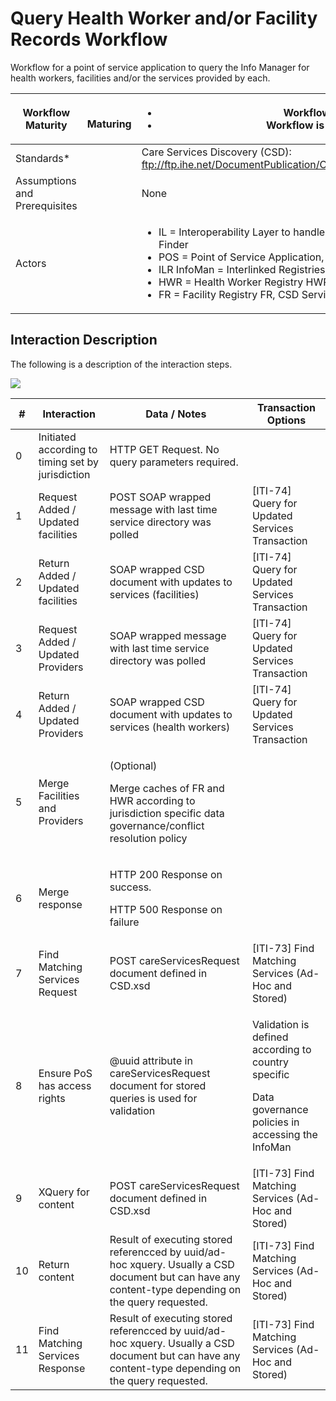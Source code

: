 # Query Health Worker and/or Facility Records Workflow

&#x20;Workflow for a point of service application to query the Info Manager for health workers, facilities and/or the services provided by each.

| **Workflow Maturity**         | <p><img src="https://lh5.googleusercontent.com/JtMiFMfprHsm6bp5bPjwqbjk7lTXHFOmWF6hvgxXCOpsdz7FEWQnuyjwaCnkTfyCG-fOtIfz6TtqGkwHNHL1kQH0-R-JzEC6LngazcAgioSUd7b5qlvsaEqqrYfJrOrZlQ" alt=""></p><p>  <strong>Maturing</strong></p> | <p></p><ul><li>Workflow is defined and ARB Approved</li><li>Workflow is supported by CSD IHE standards*</li></ul>                                                                                                                                                                                                                                                                 |
| ----------------------------- | -------------------------------------------------------------------------------------------------------------------------------------------------------------------------------------------------------------------------------- | --------------------------------------------------------------------------------------------------------------------------------------------------------------------------------------------------------------------------------------------------------------------------------------------------------------------------------------------------------------------------------- |
| Standards\*                   |                                                                                                                                                                                                                                  | Care Services Discovery (CSD): ftp://ftp.ihe.net/DocumentPublication/CurrentPublished/ITInfrastructure/IHE\_ITI\_Suppl\_CSD.pdf                                                                                                                                                                                                                                                   |
| Assumptions and Prerequisites |                                                                                                                                                                                                                                  | None                                                                                                                                                                                                                                                                                                                                                                              |
| Actors                        |                                                                                                                                                                                                                                  | <p></p><ul><li>IL = Interoperability Layer to handle data governance and security issues, CSD Services Finder</li><li>POS = Point of Service Application, CSD Services Finder</li><li>ILR InfoMan = Interlinked Registries CSD InfoManager</li><li>HWR =  Health Worker Registry HWR, CSD Services Directory</li><li>FR =  Facility Registry FR, CSD Services Directory</li></ul> |

## **Interaction Description**&#x20;

The following is a description of the interaction steps.&#x20;

![](https://lh4.googleusercontent.com/jqfTIzdr175wG-QVNwzNs4kz8VY7prz8-qKSIMDtGbDElOQuqeh4emBBeG8K1OZjI6ApLq6OIILrGcCQMqlsZkGdWyxQlz5QLOwnbD3mFaF\_waA9fH2F\_nIk\_TxVFCdJ6A)

| **#** | **Interaction**                                   | **Data / Notes**                                                                                                                                     | **Transaction Options**                                                                                            |
| ----- | ------------------------------------------------- | ---------------------------------------------------------------------------------------------------------------------------------------------------- | ------------------------------------------------------------------------------------------------------------------ |
| 0     | Initiated according to timing set by jurisdiction | HTTP GET Request.  No query parameters required.                                                                                                     |                                                                                                                    |
| 1     | Request Added / Updated facilities                | POST SOAP wrapped message with last time service directory was polled                                                                                | \[ITI-74] Query for Updated Services Transaction                                                                   |
| 2     | Return Added / Updated facilities                 | SOAP wrapped CSD document with updates to services (facilities)                                                                                      | \[ITI-74] Query for Updated Services Transaction                                                                   |
| 3     | Request Added / Updated Providers                 | SOAP wrapped message with last time service directory was polled                                                                                     | \[ITI-74] Query for Updated Services Transaction                                                                   |
| 4     | Return Added / Updated Providers                  | SOAP wrapped CSD document with updates to services (health workers)                                                                                  | \[ITI-74] Query for Updated Services Transaction                                                                   |
| 5     | Merge Facilities and Providers                    | <p>(Optional) </p><p>Merge caches of FR and HWR according to jurisdiction specific data governance/conflict resolution policy</p>                    |                                                                                                                    |
| 6     | Merge response                                    | <p>HTTP 200 Response on success.  </p><p>HTTP 500 Response on failure</p>                                                                            |                                                                                                                    |
| 7     | Find Matching Services Request                    | POST careServicesRequest document defined in CSD.xsd                                                                                                 | \[ITI-73] Find Matching Services (Ad-Hoc and Stored)                                                               |
| 8     | Ensure PoS has access rights                      | @uuid attribute in careServicesRequest document for stored queries is used for validation                                                            | <p>Validation is defined according to country specific</p><p>Data governance policies in accessing the InfoMan</p> |
| 9     | XQuery for content                                | POST careServicesRequest document defined in CSD.xsd                                                                                                 | \[ITI-73] Find Matching Services (Ad-Hoc and Stored)                                                               |
| 10    | Return content                                    | Result of executing stored referencced by uuid/ad-hoc xquery. Usually a CSD document but can have any content-type depending on the query requested. | \[ITI-73] Find Matching Services (Ad-Hoc and Stored)                                                               |
| 11    | Find Matching Services Response                   | Result of executing stored referencced by uuid/ad-hoc xquery. Usually a CSD document but can have any content-type depending on the query requested. | \[ITI-73] Find Matching Services (Ad-Hoc and Stored)                                                               |
